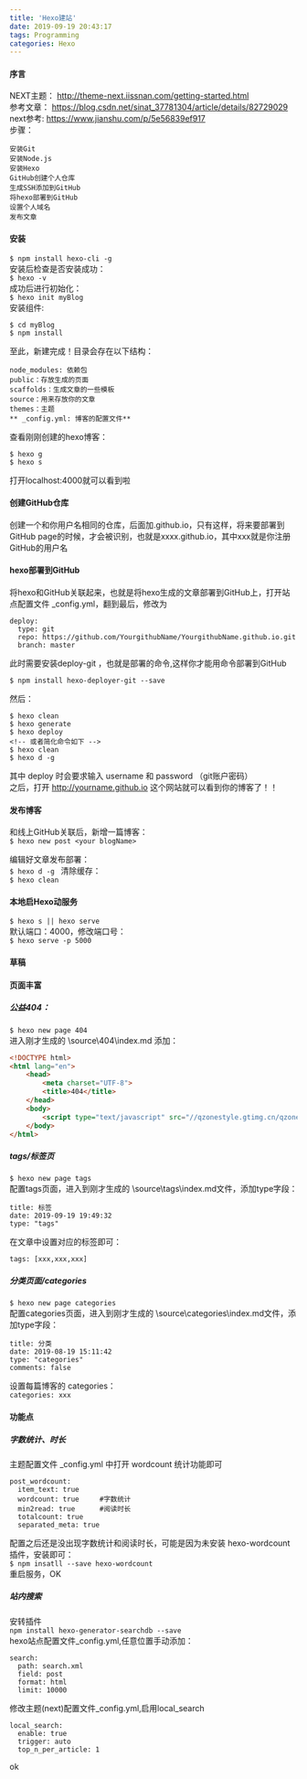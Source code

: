 ```yaml
---
title: 'Hexo建站'
date: 2019-09-19 20:43:17
tags: Programming
categories: Hexo
---
```

#### 序言
NEXT主题： <http://theme-next.iissnan.com/getting-started.html>  
参考文章： <https://blog.csdn.net/sinat_37781304/article/details/82729029>    
next参考: <https://www.jianshu.com/p/5e56839ef917>  
步骤：  
```
安装Git
安装Node.js
安装Hexo
GitHub创建个人仓库
生成SSH添加到GitHub
将hexo部署到GitHub
设置个人域名
发布文章
```

#### 安装
`$ npm install hexo-cli -g`   
安装后检查是否安装成功：   
`$ hexo -v`  
成功后进行初始化：   
`$ hexo init myBlog`  
安装组件:  
```
$ cd myBlog
$ npm install
```  
至此，新建完成！目录会存在以下结构：  
```
node_modules: 依赖包
public：存放生成的页面
scaffolds：生成文章的一些模板
source：用来存放你的文章
themes：主题
** _config.yml: 博客的配置文件**
```
查看刚刚创建的hexo博客：
```
$ hexo g
$ hexo s
```
打开localhost:4000就可以看到啦

#### 创建GitHub仓库

创建一个和你用户名相同的仓库，后面加.github.io，只有这样，将来要部署到GitHub page的时候，才会被识别，也就是xxxx.github.io，其中xxx就是你注册GitHub的用户名


#### hexo部署到GitHub
将hexo和GitHub关联起来，也就是将hexo生成的文章部署到GitHub上，打开站点配置文件 _config.yml，翻到最后，修改为
```
deploy:
  type: git
  repo: https://github.com/YourgithubName/YourgithubName.github.io.git
  branch: master
```
此时需要安装deploy-git ，也就是部署的命令,这样你才能用命令部署到GitHub  
```
$ npm install hexo-deployer-git --save
```
然后：  
```
$ hexo clean
$ hexo generate
$ hexo deploy
<!-- 或者简化命令如下 -->
$ hexo clean
$ hexo d -g
```
其中 deploy 时会要求输入 username 和 password （git账户密码）  
之后，打开 http://yourname.github.io 这个网站就可以看到你的博客了！！

#### 发布博客

和线上GitHub关联后，新增一篇博客：  
`$ hexo new post <your blogName>`  
  
编辑好文章发布部署：  
`$ hexo d -g `
清除缓存：  
`$ hexo clean`
#### 本地启Hexo动服务
`$ hexo s || hexo serve`  
默认端口：4000，修改端口号：  
`$ hexo serve -p 5000`

#### 草稿

#### 页面丰富

##### 公益404：
`$ hexo new page 404`  
进入刚才生成的 \source\404\index.md 添加：  
```html
<!DOCTYPE html>
<html lang="en">
	<head>
		<meta charset="UTF-8">
		<title>404</title>
	</head>
	<body>
		<script type="text/javascript" src="//qzonestyle.gtimg.cn/qzone/hybrid/app/404/search_children.js" charset="utf-8"></script>
	</body>
</html>
```

##### tags/标签页  
`$ hexo new page tags`  
配置tags页面，进入到刚才生成的 \source\tags\index.md文件，添加type字段：  
```
title: 标签
date: 2019-09-19 19:49:32
type: "tags"
```
在文章中设置对应的标签即可：  
```
tags: [xxx,xxx,xxx]
```

##### 分类页面/categories 
`$ hexo new page categories`  
配置categories页面，进入到刚才生成的 \source\categories\index.md文件，添加type字段：  
```
title: 分类
date: 2019-08-19 15:11:42
type: "categories"
comments: false
```
设置每篇博客的 categories：  
`categories: xxx`

#### 功能点
##### 字数统计、时长
主题配置文件 _config.yml 中打开 wordcount 统计功能即可  
```
post_wordcount:
  item_text: true
  wordcount: true     #字数统计
  min2read: true      #阅读时长
  totalcount: true
  separated_meta: true
```
配置之后还是没出现字数统计和阅读时长，可能是因为未安装 hexo-wordcount 插件，安装即可：  
`$ npm insatll --save hexo-wordcount`  
重启服务，OK

##### 站内搜索
安转插件  
`npm install hexo-generator-searchdb --save`  
hexo站点配置文件_config.yml,任意位置手动添加：  
```
search:
  path: search.xml
  field: post
  format: html
  limit: 10000
```
修改主题(next)配置文件_config.yml,启用local_search  
```
local_search:
  enable: true
  trigger: auto
  top_n_per_article: 1
```
ok 